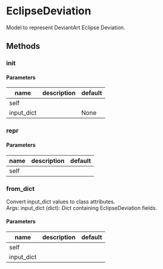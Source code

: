 # EclipseDeviation


Model to represent DeviantArt Eclipse Deviation. 

## Methods


### __init__




#### Parameters
name | description | default
--- | --- | ---
self |  | 
input_dict |  | None





### __repr__




#### Parameters
name | description | default
--- | --- | ---
self |  | 





### from_dict


Convert input_dict values to class attributes.   
Args: input_dict (dict): Dict containing EclipseDeviation fields. 

#### Parameters
name | description | default
--- | --- | ---
self |  | 
input_dict |  | 





